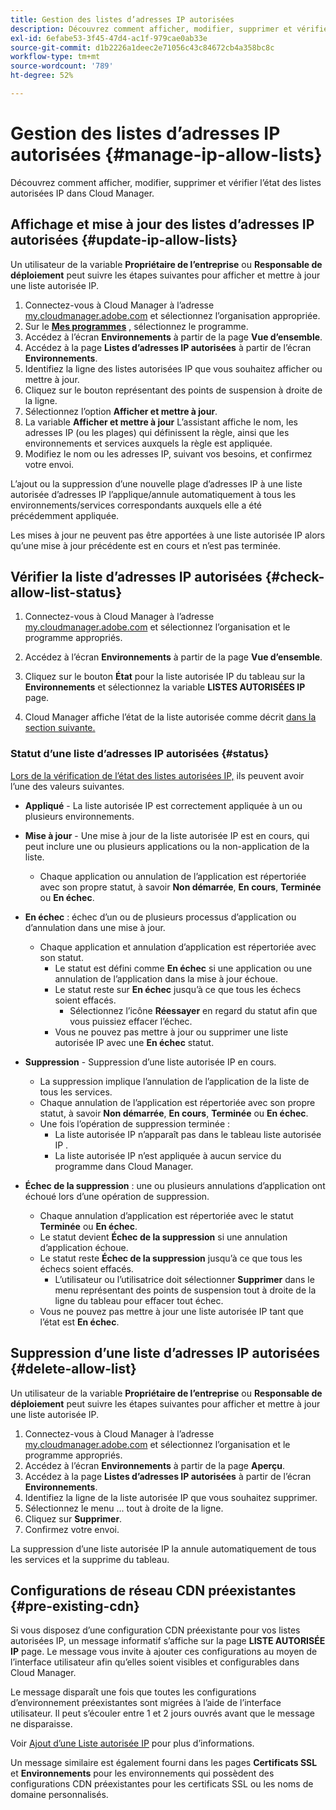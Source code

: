 ```yaml
---
title: Gestion des listes d’adresses IP autorisées
description: Découvrez comment afficher, modifier, supprimer et vérifier l’état des listes autorisées IP dans Cloud Manager.
exl-id: 6efabe53-3f45-47d4-ac1f-979cae0ab33e
source-git-commit: d1b2226a1deec2e71056c43c84672cb4a358bc8c
workflow-type: tm+mt
source-wordcount: '789'
ht-degree: 52%

---
```


# Gestion des listes d’adresses IP autorisées {#manage-ip-allow-lists}

Découvrez comment afficher, modifier, supprimer et vérifier l’état des listes autorisées IP dans Cloud Manager.

## Affichage et mise à jour des listes d’adresses IP autorisées {#update-ip-allow-lists}

Un utilisateur de la variable **Propriétaire de l’entreprise** ou **Responsable de déploiement** peut suivre les étapes suivantes pour afficher et mettre à jour une liste autorisée IP.

1. Connectez-vous à Cloud Manager à l’adresse [my.cloudmanager.adobe.com](https://my.cloudmanager.adobe.com/) et sélectionnez l’organisation appropriée.
1. Sur le **[Mes programmes](/help/implementing/cloud-manager/navigation.md#my-programs)** , sélectionnez le programme.
1. Accédez à l’écran **Environnements** à partir de la page **Vue d’ensemble**.
1. Accédez à la page **Listes d’adresses IP autorisées** à partir de l’écran **Environnements**.
1. Identifiez la ligne des listes autorisées IP que vous souhaitez afficher ou mettre à jour.
1. Cliquez sur le bouton représentant des points de suspension à droite de la ligne.
1. Sélectionnez l’option **Afficher et mettre à jour**.
1. La variable **Afficher et mettre à jour** L’assistant affiche le nom, les adresses IP (ou les plages) qui définissent la règle, ainsi que les environnements et services auxquels la règle est appliquée.
1. Modifiez le nom ou les adresses IP, suivant vos besoins, et confirmez votre envoi.

L’ajout ou la suppression d’une nouvelle plage d’adresses IP à une liste autorisée d’adresses IP l’applique/annule automatiquement à tous les environnements/services correspondants auxquels elle a été précédemment appliquée.

Les mises à jour ne peuvent pas être apportées à une liste autorisée IP alors qu’une mise à jour précédente est en cours et n’est pas terminée.

## Vérifier la liste d’adresses IP autorisées {#check-allow-list-status}

1. Connectez-vous à Cloud Manager à l’adresse [my.cloudmanager.adobe.com](https://my.cloudmanager.adobe.com/) et sélectionnez l’organisation et le programme appropriés.

1. Accédez à l’écran **Environnements** à partir de la page **Vue d’ensemble**.

1. Cliquez sur le bouton **État** pour la liste autorisée IP du tableau sur la **Environnements** et sélectionnez la variable **LISTES AUTORISÉES IP** page.

1. Cloud Manager affiche l’état de la liste autorisée comme décrit [dans la section suivante.](#status)

### Statut d’une liste d’adresses IP autorisées {#status}

[Lors de la vérification de l’état des listes autorisées IP,](#check-allow-list-status) ils peuvent avoir l’une des valeurs suivantes.

* **Appliqué** - La liste autorisée IP est correctement appliquée à un ou plusieurs environnements.

* **Mise à jour** - Une mise à jour de la liste autorisée IP est en cours, qui peut inclure une ou plusieurs applications ou la non-application de la liste.

   * Chaque application ou annulation de l’application est répertoriée avec son propre statut, à savoir **Non démarrée**, **En cours**, **Terminée** ou **En échec**.

* **En échec** : échec d’un ou de plusieurs processus d’application ou d’annulation dans une mise à jour.
   * Chaque application et annulation d’application est répertoriée avec son statut.
      * Le statut est défini comme **En échec** si une application ou une annulation de l’application dans la mise à jour échoue.
      * Le statut reste sur **En échec** jusqu’à ce que tous les échecs soient effacés.
         * Sélectionnez l’icône **Réessayer** en regard du statut afin que vous puissiez effacer l’échec.
      * Vous ne pouvez pas mettre à jour ou supprimer une liste autorisée IP avec une **En échec** statut.

* **Suppression** - Suppression d’une liste autorisée IP en cours.
   * La suppression implique l’annulation de l’application de la liste de tous les services.
   * Chaque annulation de l’application est répertoriée avec son propre statut, à savoir **Non démarrée**, **En cours**, **Terminée** ou **En échec**.
   * Une fois l’opération de suppression terminée :
      * La liste autorisée IP n’apparaît pas dans le tableau liste autorisée IP .
      * La liste autorisée IP n’est appliquée à aucun service du programme dans Cloud Manager.

* **Échec de la suppression** : une ou plusieurs annulations d’application ont échoué lors d’une opération de suppression.

   * Chaque annulation d’application est répertoriée avec le statut **Terminée** ou **En échec**.
   * Le statut devient **Échec de la suppression** si une annulation d’application échoue.
   * Le statut reste **Échec de la suppression** jusqu’à ce que tous les échecs soient effacés.
      * L’utilisateur ou l’utilisatrice doit sélectionner **Supprimer** dans le menu représentant des points de suspension tout à droite de la ligne du tableau pour effacer tout échec.
   * Vous ne pouvez pas mettre à jour une liste autorisée IP tant que l’état est **En échec**.

## Suppression d’une liste d’adresses IP autorisées {#delete-allow-list}

Un utilisateur de la variable **Propriétaire de l’entreprise** ou **Responsable de déploiement** peut suivre les étapes suivantes pour afficher et mettre à jour une liste autorisée IP.

1. Connectez-vous à Cloud Manager à l’adresse [my.cloudmanager.adobe.com](https://my.cloudmanager.adobe.com/) et sélectionnez l’organisation et le programme appropriés.
1. Accédez à l’écran **Environnements** à partir de la page **Aperçu**.
1. Accédez à la page **Listes d’adresses IP autorisées** à partir de l’écran **Environnements**.
1. Identifiez la ligne de la liste autorisée IP que vous souhaitez supprimer.
1. Sélectionnez le menu ... tout à droite de la ligne.
1. Cliquez sur **Supprimer**.
1. Confirmez votre envoi.

La suppression d’une liste autorisée IP la annule automatiquement de tous les services et la supprime du tableau.

## Configurations de réseau CDN préexistantes {#pre-existing-cdn}

Si vous disposez d’une configuration CDN préexistante pour vos listes autorisées IP, un message informatif s’affiche sur la page **LISTE AUTORISÉE IP** page. Le message vous invite à ajouter ces configurations au moyen de l’interface utilisateur afin qu’elles soient visibles et configurables dans Cloud Manager.

Le message disparaît une fois que toutes les configurations d’environnement préexistantes sont migrées à l’aide de l’interface utilisateur. Il peut s’écouler entre 1 et 2 jours ouvrés avant que le message ne disparaisse.

Voir [Ajout d’une Liste autorisée IP](/help/implementing/cloud-manager/ip-allow-lists/add-ip-allow-lists.md) pour plus d’informations.

Un message similaire est également fourni dans les pages **Certificats SSL** et **Environnements** pour les environnements qui possèdent des configurations CDN préexistantes pour les certificats SSL ou les noms de domaine personnalisés.
